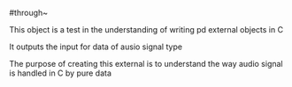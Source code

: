 #through~

This object is a test in the understanding of writing pd external objects in C

It outputs the input for data of ausio signal type

The purpose of creating this external is to understand the way audio signal is handled in C by pure data
